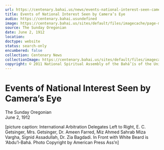 ```yaml
---
url: https://centenary.bahai.us/news/events-national-interest-seen-cameras-eye
title: Events of National Interest Seen by Camera’s Eye
audio: https://centenary.bahai.usundefined
image: https://centenary.bahai.us/sites/default/files/imagecache/page-main-image/images/press_clippings/06-02-1912%2CThe%20Sunday%20Oregonian%2CEvents%20of%20National%20Interest%20Seen%20by%20Camera%27s%20Eye%20%28p4%29.png
source: The Sunday Oregonian
date: June 2, 1912
location: 
doctype: website
status: search-only
encumbered: false
collection: Centenary News
collectionImage: https://centenary.bahai.us/sites/default/files/imagecache/theme-image/main_image/abdulbaha-overview-small_0.jpg
copyright: © 2011 National Spiritual Assembly of the Bahá’ís of the United States
---
```



# Events of National Interest Seen by Camera’s Eye

The Sunday Oregonian  
June 2, 1912  
  



\[picture caption: International Arbitration Delegates Left to Right, E. C. Getsinger, Mrs. Getsinger, Dr. Ameen Farred, Miz Ahmed Sahrab Miza Vargha, Signid Assadullah, Dr. Zia Bagdadi. In Front with White Beard is ‘Abdu’l-Bahá. Photo Copyright by American Press Ass’n\]